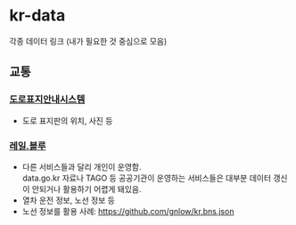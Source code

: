 # kr-data
각종 데이터 링크 (내가 필요한 것 중심으로 모음)
## 교통
### [도로표지안내시스템](http://www.roadsign.go.kr)
- 도로 표지판의 위치, 사진 등
### [레일.블루](https://rail.blue)
- 다른 서비스들과 달리 개인이 운영함.  
  data.go.kr 자료나 TAGO 등 공공기관이 운영하는 서비스들은 대부분 데이터 갱신이 안되거나 활용하기 어렵게 돼있음.
- 열차 운전 정보, 노선 정보 등
- 노선 정보를 활용 사례: https://github.com/gnlow/kr.bns.json
